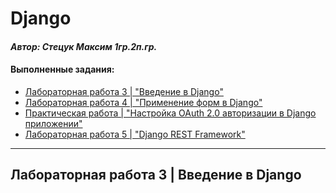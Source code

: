 # Django

#### _Автор: Стецук Максим 1гр.2п.гр._

#### Выполненные задания:
- [Лабораторная работа 3 | "Введение в Django"](...)
- [Лабораторная работа 4 | "Применение форм в Django"](...)
- [Практическая работа | "Настройка OAuth 2.0 авторизации в Django приложении"](...)
- [Лабораторная работа 5 | "Django REST Framework"](...)

---

## Лабораторная работа 3 | Введение в Django
